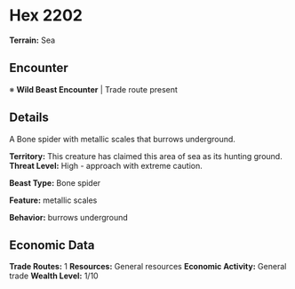 # Hex 2202

**Terrain:** Sea

## Encounter
※ **Wild Beast Encounter** | Trade route present

## Details
A Bone spider with metallic scales that burrows underground.

**Territory:** This creature has claimed this area of sea as its hunting ground.
**Threat Level:** High - approach with extreme caution.

**Beast Type:** Bone spider

**Feature:** metallic scales

**Behavior:** burrows underground

## Economic Data
**Trade Routes:** 1
**Resources:** General resources
**Economic Activity:** General trade
**Wealth Level:** 1/10
